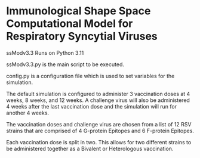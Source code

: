 # Immunological Shape Space Computational Model for Respiratory Syncytial Viruses
ssModv3.3 Runs on Python 3.11

ssModv3.3.py is the main script to be executed.

config.py is a configuration file which is used to set variables for the simulation. 

The default simulation is configured to administer 3 vaccination doses at 4 weeks, 8 weeks, and 12 weeks. A challenge virus will also be administered 4 weeks after the last vaccination dose and the simulation will run for another 4 weeks.

The vaccination doses and challenge virus are chosen from a list of 12 RSV strains that are comprised of 4 G-protein Epitopes and 6 F-protein Epitopes. 

Each vaccination dose is split in two. This allows for two different strains to be administered together as a Bivalent or Heterologous vaccination. 
